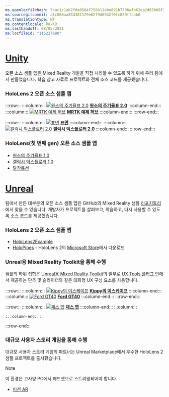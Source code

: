 ```yaml
---
ms.openlocfilehash: 5cac1c1ab2fda0564f258611abe891b7706afb62eb2d65b68f234f333fa28a98
ms.sourcegitcommit: a1c086aa83d381129e62f9d8942f0fc889ffcab0
ms.translationtype: HT
ms.contentlocale: ko-KR
ms.lasthandoff: 08/05/2021
ms.locfileid: "115227680"
---
```

# <a name="unity"></a>[Unity](#tab/unity)

오픈 소스 샘플 앱은 Mixed Reality 개발을 직접 처리할 수 있도록 하기 위해 우리 팀에서 만들었습니다. 학습 참고 자료로 프로젝트와 전체 소스 코드를 제공했습니다.

### <a name="hololens-2-open-source-sample-apps"></a>HoloLens 2 오픈 소스 샘플 앱

:::row:::
    :::column:::
       [![원소의 주기율표 2.0](../images/MRDL_PeriodicTable.jpg)](../unity/periodic-table-of-the-elements-2.md) **[원소의 주기율표 2.0](../unity/periodic-table-of-the-elements-2.md)**
    :::column-end:::
    :::column:::
       [![MRTK 예제 허브](../images/MRTKExamplesHub.png)](/windows/mixed-reality/mrtk-unity/features/example-scenes/example-hub) **[MRTK 예제 허브](/windows/mixed-reality/mrtk-unity/features/example-scenes/example-hub)**
    :::column-end:::
:::row-end:::

:::row:::
    :::column:::
       [![표면](../images/MRDL_Surfaces.jpg)](../unity/sampleapp-surfaces.md) **[표면](../unity/sampleapp-surfaces.md)**
    :::column-end:::
    :::column:::
       [![갤럭시 익스플로러 2.0](../images/GalaxyExplorer2.jpg)](../unity/galaxy-explorer-update.md) **[갤럭시 익스플로러 2.0](../unity/galaxy-explorer-update.md)**
    :::column-end:::
:::row-end:::

### <a name="hololens-1st-gen-open-source-sample-apps"></a>HoloLens(첫 번째 gen) 오픈 소스 샘플 앱

* [원소의 주기율표 1.0](../unity/periodic-table-of-the-elements.md)
* [갤럭시 익스플로러 1.0](../unity/galaxy-explorer.md)
* [달착륙선](../unity/lunar-module.md)

# <a name="unreal"></a>[Unreal](#tab/unreal)

팀에서 만든 대부분의 오픈 소스 샘플 앱은 GitHub의 Mixed Reality 샘플 [리포지토리](https://github.com/microsoft/MixedReality-Unreal-Samples)에서 찾을 수 있습니다. 개발자가 프로젝트를 살펴보고, 학습하고, 다시 사용할 수 있도록 소스 코드를 제공했습니다.

### <a name="hololens-2-open-source-sample-apps"></a>HoloLens 2 오픈 소스 샘플 앱

* [HoloLens2Example](https://github.com/microsoft/MixedReality-Unreal-Samples/tree/master/HoloLens2Example)
* [HoloPipes](https://github.com/microsoft/MixedReality-Unreal-HoloPipes) - HoloLens 2의 [Microsoft Store](https://www.microsoft.com/p/holopipes/9mszb3nnrxn9)에서 다운로드

### <a name="made-with-the-mixed-reality-toolkit-for-unreal"></a>Unreal용 Mixed Reality Toolkit을 통해 수행

샘플의 하위 집합은 [Unreal용 Mixed Reality Toolkit](https://aka.ms/mrtk-unreal)의 일부로 [UX Tools 플러그 인](https://aka.ms/uxt-unreal)에서 제공하는 단추 및 슬라이더와 같은 대화형 UX 구성 요소를 사용합니다.

:::row:::
    :::column:::
       [![Kippy의 이스케이프](../unreal/images/KippysEscape_1920.jpg)](../unreal/unreal-kippys-escape.md) **[Kippy의 이스케이프](../unreal/unreal-kippys-escape.md)**
    :::column-end:::
    :::column:::
       [![Ford GT40](../unreal/images/ford-gt40-hero_1920.jpg)](../unreal/unreal-ford-gt40.md) **[Ford GT40](../unreal/unreal-ford-gt40.md)**
    :::column-end:::
:::row-end:::

:::row:::
    :::column:::
       [![채스 앱](../images/Unreal_ChessApp.png)](https://github.com/microsoft/MixedReality-Unreal-Samples/tree/master/ChessApp) **[채스 앱](https://github.com/microsoft/MixedReality-Unreal-Samples/tree/master/ChessApp)**
    :::column-end:::
    :::column:::

    :::column-end:::
:::row-end:::

### <a name="made-by-epic-games"></a>대규모 사용자 스토리 게임을 통해 수행

대규모 사용자 스토리 게임의 파트너는 Unreal Marketplace에서 우수한 HoloLens 2 샘플 프로젝트를 출시했습니다.

> [!NOTE]
> 이 환경은 고사양 PC에서 헤드셋으로 스트리밍되어야 합니다.

* [미션 AR](https://docs.unrealengine.com/Resources/Showcases/MissionAR/index.html)
